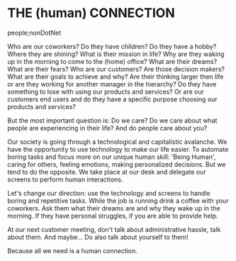 # THE (human) CONNECTION

people;nonDotNet

Who are our coworkers? Do they have children? Do they have a hobby? Where they are shining? What is their mission in life? Why are they waking up in the morning to come to the (home) office? What are their dreams? What are their fears?
Who are our customers? Are those decision makers? What are their goals to achieve and why? Are their thinking larger then life or are they working for another manager in the hierarchy? Do they have something to lose with using our products and services? Or are our customers end users and do they have a specific purpose choosing our products and services?

But the most important question is: Do we care? Do we care about what people are experiencing in their life? And do people care about you?

Our society is going through a technological and capitalistic avalanche. We have the opportunity to use technology to make our life easier. To automate boring tasks and focus more on our unique human skill: 'Being Human', caring for others, feeling emotions, making personalized decisions. But we tend to do the opposite. We take place at our desk and delegate our screens to perform human interactions.

Let's change our direction: use the technology and screens to handle boring and repetitive tasks. While the job is running drink a coffee with your coworkers. Ask them what their dreams are and why they wake up in the morning. If they have personal struggles, if you are able to provide help.

At our next customer meeting, don't talk about administrative hassle, talk about them. And maybe... Do also talk about yourself to them!

Because all we need is a human connection.
